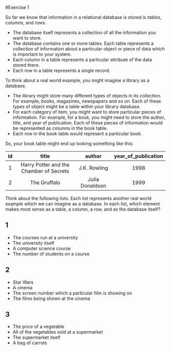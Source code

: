 #Exercise 1

So far we know that information in a relational database is stored is *tables*, *columns*, and *rows*.

- The database itself represents a collection of all the information you want to store.
- The database contains one or more tables. Each table represents a collection of information about a particular object or piece of data which is important to your system.
- Each column in a table represents a particular attribute of the data stored there.
- Each row in a table represents a single record.

To think about a real world example, you might imagine a library as a database.
- The library might store many different types of objects in its collection. For example, books, magazines, newspapers and so on. Each of these types of object might be a table within your library database.
- For each category of item, you might want to store particular pieces of information. For example, for a book, you might need to store the author, title, and year of publication. Each of these pieces of information would be represented as columns in the book table.
- Each row in the book table would represent a particular book.

So, your book table might end up looking something like this:

|id|title|author|year_of_publication|
|:-:|:--:|:----:|:-----------------:|
|1  |Harry Potter and the Chamber of Secrets|J.K. Rowling|1998|
|2  |The Gruffalo|Julia Donaldson|1999|

Think about the following lists. Each list represents another real world example which we can imagine as a database. In each list, which element makes most sense as a table, a column, a row, and as the database itself?

## 1

- The courses run at a university
- The university itself
- A computer science course
- The number of students on a course

## 2

- Star Wars
- A cinema
- The screen number which a particular film is showing on
- The films being shown at the cinema

## 3

- The price of a vegetable
- All of the vegetables sold at a supermarket
- The supermarket itself
- A bag of carrots
